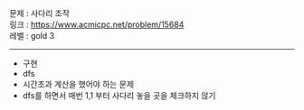 문제 : 사다리 조작
<br>
링크 : https://www.acmicpc.net/problem/15684
<br>
레벨 : gold 3

---

- 구현
- dfs
- 시간초과 계산을 했어야 하는 문제
- dfs를 하면서 매번 1,1 부터 사다리 놓을 곳을 체크하지 않기